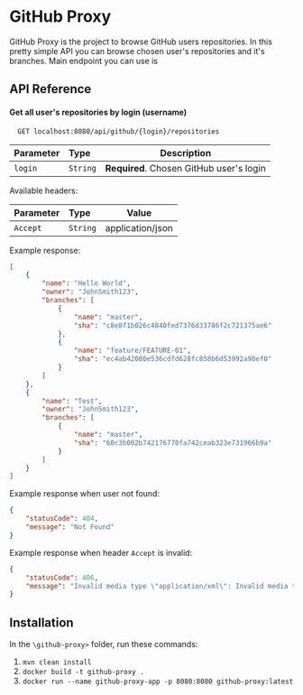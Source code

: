 # GitHub Proxy

GitHub Proxy is the project to browse GitHub users repositories.
In this pretty simple API you can browse chosen user's repositories and it's branches.
Main endpoint you can use is

## API Reference

#### Get all user's repositories by login (username)

```http
  GET localhost:8080/api/github/{login}/repositories
```

| Parameter | Type     | Description                              |
| :-------- | :------- | :--------------------------------------: |
| `login`   | `String` | **Required**. Chosen GitHub user's login |

Available headers:

| Parameter  | Type     | Value            |
| :--------- | :------- | :--------------: |
| `Accept`   | `String` | application/json |


Example response:
```json
[
    {
        "name": "Hello World",
        "owner": "JohnSmith123",
        "branches": [
            {
                "name": "master",
                "sha": "c8e8f1b026c4840fed7376d33786f2c721375ae6"
            },
            {
                "name": "feature/FEATURE-01",
                "sha": "ec4ab42080e536cdfd628fc858b6d53992a90ef0"
            }
        ]
    },
    {
        "name": "Test",
        "owner": "JohnSmith123",
        "branches": [
            {
                "name": "master",
                "sha": "60c3b002b742176770fa742ceab323e731966b9a"
            }
        ]
    }
]
```
Example response when user not found:
```json
{
    "statusCode": 404,
    "message": "Not Found"
}
```

Example response when header `Accept` is invalid:
```json
{
    "statusCode": 406,
    "message": "Invalid media type \"application/xml\": Invalid media type header"
}
```

## Installation

In the `\github-proxy>` folder, run these commands:
1. `mvn clean install`
2. `docker build -t github-proxy .`
3. `docker run --name github-proxy-app -p 8080:8080 github-proxy:latest`